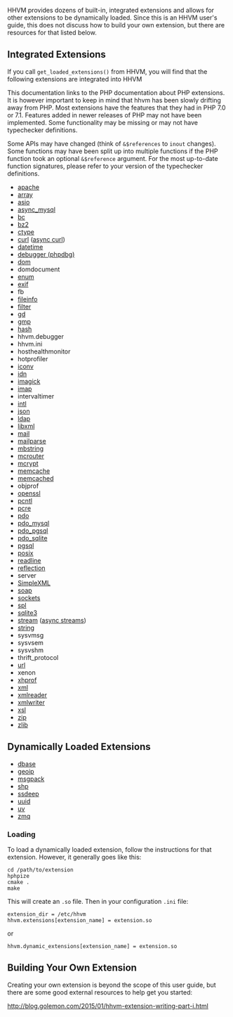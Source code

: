 HHVM provides dozens of built-in, integrated extensions and allows for other extensions to be dynamically loaded. Since this is an HHVM user's guide, this does not discuss how to build your own extension, but there are resources for that listed below.

## Integrated Extensions

If you call `get_loaded_extensions()` from HHVM, you will find that the following extensions are integrated into HHVM

This documentation links to the PHP documentation about PHP extensions.
It is however important to keep in mind that hhvm has been slowly drifting away from PHP.
Most extensions have the features that they had in PHP 7.0 or 7.1.
Features added in newer releases of PHP may not have been implemented.
Some functionality may be missing or may not have typechecker definitions.

Some APIs may have changed (think of `&$references` to `inout` changes).
Some functions may have been split up into multiple functions if the PHP function took an optional `&$reference` argument.
For the most up-to-date function signatures, please refer to your version of the typechecker definitions.

* [apache](http://php.net/manual/en/book.apache.php)
* [array](http://php.net/manual/en/book.array.php)
* [asio](/hack/asynchronous-operations/utility-functions)
* [async_mysql](/hack/asynchronous-operations/extensions#mysql)
* [bc](http://php.net/manual/en/book.bc.php)
* [bz2](http://php.net/manual/en/book.bzip2.php)
* [ctype](http://php.net/manual/en/book.ctype.php)
* [curl](http://php.net/manual/en/book.curl.php) ([async curl](/hack/asynchronous-operations/extensions#curl))
* [datetime](https://www.php.net/manual/en/book.datetime.php)
* [debugger (phpdbg)](https://www.php.net/manual/en/book.phpdbg.php)
* [dom](http://php.net/manual/en/book.dom.php)
* domdocument
* [enum](/hack/built-in-types/enum)
* [exif](http://php.net/manual/en/book.exif.php)
* fb
* [fileinfo](http://php.net/manual/en/book.fileinfo.php)
* [filter](http://php.net/manual/en/book.filter.php)
* [gd](https://www.php.net/manual/en/book.image.php)
* [gmp](http://php.net/manual/en/book.gmp.php)
* [hash](http://php.net/manual/en/book.hash.php)
* hhvm.debugger
* hhvm.ini
* hosthealthmonitor
* hotprofiler
* [iconv](http://php.net/manual/en/book.iconv.php)
* [idn](http://php.net/manual/en/ref.intl.idn.php)
* [imagick](http://php.net/manual/en/book.imagick.php)
* [imap](http://php.net/manual/en/book.imap.php)
* intervaltimer
* [intl](http://php.net/manual/en/book.intl.php)
* [json](http://php.net/manual/en/book.json.php)
* [ldap](http://php.net/manual/en/book.ldap.php)
* [libxml](http://php.net/manual/en/book.libxml.php)
* [mail](http://php.net/manual/en/book.mail.php)
* [mailparse](http://php.net/manual/en/book.mailparse.php)
* [mbstring](http://php.net/manual/en/book.mbstring.php)
* [mcrouter](/hack/asynchronous-operations/extensions#mcrouter)
* [mcrypt](http://php.net/manual/en/book.mcrypt.php)
* [memcache](http://php.net/manual/en/book.memcache.php)
* [memcached](http://php.net/manual/en/book.memcached.php)
* objprof
* [openssl](http://php.net/manual/en/book.openssl.php)
* [pcntl](http://php.net/manual/en/book.pcntl.php)
* [pcre](http://php.net/manual/en/book.pcre.php)
* [pdo](http://php.net/manual/en/book.pdo.php)
* [pdo_mysql](http://php.net/manual/en/ref.pdo-mysql.php)
* [pdo_pgsql](http://php.net/manual/en/ref.pdo-pgsql.php)
* [pdo_sqlite](http://php.net/manual/en/ref.pdo-sqlite.php)
* [pgsql](http://php.net/manual/en/book.pgsql.php)
* [posix](http://php.net/manual/en/book.posix.php)
* [readline](http://php.net/manual/en/book.readline.php)
* [reflection](http://php.net/manual/en/book.reflection.php)
* server
* [SimpleXML](http://php.net/manual/en/book.simplexml.php)
* [soap](http://php.net/manual/en/book.soap.php)
* [sockets](http://php.net/manual/en/book.sockets.php)
* [spl](http://php.net/manual/en/book.spl.php)
* [sqlite3](http://php.net/manual/en/book.sqlite3.php)
* [stream](http://php.net/manual/en/book.stream.php) ([async streams](/hack/asynchronous-operations/extensions#streams))
* [string](http://php.net/manual/en/book.strings.php)
* sysvmsg
* sysvsem
* sysvshm
* thrift_protocol
* [url](http://php.net/manual/en/book.url.php)
* xenon
* [xhprof](http://php.net/manual/en/book.xhprof.php)
* [xml](http://php.net/manual/en/book.xml.php)
* [xmlreader](http://php.net/manual/en/book.xmlreader.php)
* [xmlwriter](http://php.net/manual/en/book.xmlwriter.php)
* [xsl](http://php.net/manual/en/book.xsl.php)
* [zip](http://php.net/manual/en/book.zip.php)
* [zlib](http://php.net/manual/en/book.zlib.php)

## Dynamically Loaded Extensions

* [dbase](https://github.com/skyfms/hhvm-ext_dbase)
* [geoip](https://github.com/vipsoft/hhvm-ext-geoip)
* [msgpack](https://github.com/reeze/msgpack-hhvm)
* [shp](https://github.com/skyfms/hhvm-ext_shape)
* [ssdeep](https://github.com/treffynnon/hhvm-ssdeep)
* [uuid](https://github.com/vipsoft/hhvm-ext-uuid)
* [uv](https://github.com/chobie/hhvm-uv)
* [zmq](https://github.com/Orvid/php-zmq)

### Loading

To load a dynamically loaded extension, follow the instructions for that extension. However, it generally goes like this:

```
cd /path/to/extension
hphpize
cmake .
make
```

This will create an `.so` file. Then in your configuration `.ini` file:

```
extension_dir = /etc/hhvm
hhvm.extensions[extension_name] = extension.so
```

or

```
hhvm.dynamic_extensions[extension_name] = extension.so
```

## Building Your Own Extension

Creating your own extension is beyond the scope of this user guide, but there are some good external resources to help get you started:

http://blog.golemon.com/2015/01/hhvm-extension-writing-part-i.html

